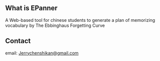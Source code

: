## What is EPanner
A Web-based tool for chinese students to generate a plan of memorizing vocabulary by The Ebbinghaus Forgetting Curve

## Contact
email: Jerrychenshikan@gmail.com
